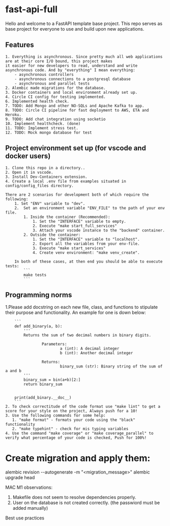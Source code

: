 # fast-api-full
Hello and welcome to a FastAPI template base project.
This repo serves as base project for everyone to use and build upon
new applications.

## Features

    1. Everything is asynchronous. Since pretty much all web applications are at their core I/O bound, this project makes
    it easier for new developers to read, understand and write
    asynchronous code. And by "everything" I mean everything:
        - asynchronous controllers
        - asynchronous connections to a postgresql database
        - asynchronous and parallel tests
    2. Alembic made migrations for the database.
    3. Docker containers and local environment already set up.
    4. Circle CI config for testing implemented.
    6. Implemented health check.
    7. TODO: Add Mongo and other NO-SQLs and Apache Kafka to app.
    8. TODO: Circle CI pipeline for fast deployment to AWS, ETA and Heroku.
    9. TODO: Add chat integration using socketio
    10. Implement healthcheck. (done)
    11. TODO: Implement stress test.
    12. TODO: Mock mongo database for test


## Project environment set up (for vscode and docker users)


    1. Clone this repo in a directory..
    2. Open it in vscode.
    3. Install Dev-Containers extension.
    4. Create a local .env file from examples situated in config/config_files directory.

    There are 2 scenarios for development both of which require the following:
        1. Set "ENV" variable to "dev".
        2.  Set an environment variable "ENV_FILE" to the path of your env file.
            1. Inside the container (Recommended):
                1. Set the "INTERFACE" variable to empty.
                2. Execute "make start_full_services"
                3. Attach your vscode instance to the "backend" container.
            2. Outside the container:
                1. Set the "INTERFACE" variable to "localhost".
                2. Export all the variables from your env-file.
                3. Execute "make start_services"
                4. Create venv environment: "make venv_create".

        In both of these cases, at then end you should be able to execute tests:
            ```
            make tests
            ```



## Programming norms

   1.Please add docstring on each new file, class, and functions to stipulate their purpose and functionality.
   An example for one is down below:

        ```
        def add_binary(a, b):
            '''
            Returns the sum of two decimal numbers in binary digits.

                    Parameters:
                            a (int): A decimal integer
                            b (int): Another decimal integer

                    Returns:
                            binary_sum (str): Binary string of the sum of a and b
            '''
            binary_sum = bin(a+b)[2:]
            return binary_sum


        print(add_binary.__doc__)
        ```
    2. To check correctitude of the code format use "make lint" to get a score for your style on the project, Always push for a 10!
    3. Use the following commands for some help:
       1. "make format" - formats your code using the "black" functionality
       2. "make typehint" - check for mis typing variables
    4. Use the command "make coverage" or "make coverage_parallel" to
    verify what percentage of your code is checked, Push for 100%!

# Create migration and apply them:

alembic revision --autogenerate -m "<migration_message>"
alembic upgrade head


MAC M1 observations:
 1. Makefile does not seem to resolve dependencies properly.
 2. User on the database is not created correctly.
    (the passwiord must be added manually)

Best use practices
